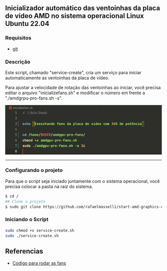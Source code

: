 ## Inicializador automático das ventoinhas da placa de vídeo AMD no sistema operacional Linux Ubuntu 22.04

### Requisitos 

- [git](https://git-scm.com/)

### Descrição

Este script, chamado "service-create", cria um serviço para iniciar automaticamente as ventoinhas da placa de vídeo.

Para ajustar a velocidade de rotação das ventoinhas ao iniciar, você precisa editar o arquivo "inicializefans.sh" e modificar o número em frente a "./amdgrpu-pro-fans.sh -s".

![Alterando a potencia da fan](./.github/fan-power.gif)

<hr>

### Configurando o projeto

Para que o script seja iniciado juntamente com o sistema operacional, você precisa colocar a pasta na raiz do sistema.

```bash
$ cd /
## Clone o projeto
$ sudo git clone https://github.com/rafaelmasselli/start-amd-graphics-card-fans
```

### Iniciando o Script

```bash
sudo chmod +x service-create.sh
sudo ./service-create.sh
```
## Referencias

- [Codigo para rodar as fans](./referencias.md)
